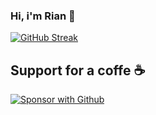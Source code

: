 ### Hi, i'm Rian 👋

[![GitHub Streak](https://streak-stats.demolab.com?user=rianonehub&locale=jv)](https://git.io/rianonehub)

## Support for a coffe ☕

<p align="left">
  <a href="https://github.com/sponsors/rianonehub"><img alt="Sponsor with Github" title="Sponsor with Github" src="https://img.shields.io/badge/-Sponsor-ea4aaa?style=for-the-badge&logo=github&logoColor=white"/></a>
</p>

<!--
**rianonehub/rianonehub** is a ✨ _special_ ✨ repository because its `README.md` (this file) appears on your GitHub profile.

Here are some ideas to get you started:

- 🔭 I’m currently working on ...
- 🌱 I’m currently learning ...
- 👯 I’m looking to collaborate on ...
- 🤔 I’m looking for help with ...
- 💬 Ask me about ...
- 📫 How to reach me: ...
- 😄 Pronouns: ...
- ⚡ Fun fact: ...
-->

